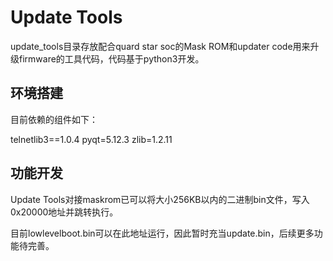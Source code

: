 # Update Tools

update_tools目录存放配合quard star soc的Mask ROM和updater code用来升级firmware的工具代码，代码基于python3开发。

## 环境搭建

目前依赖的组件如下：

telnetlib3==1.0.4
pyqt=5.12.3
zlib=1.2.11

## 功能开发

Update Tools对接maskrom已可以将大小256KB以内的二进制bin文件，写入0x20000地址并跳转执行。

目前lowlevelboot.bin可以在此地址运行，因此暂时充当update.bin，后续更多功能待完善。
